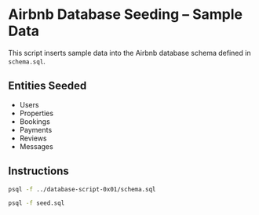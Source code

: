 # Airbnb Database Seeding – Sample Data

This script inserts sample data into the Airbnb database schema defined in `schema.sql`.

## Entities Seeded

- Users
- Properties
- Bookings
- Payments
- Reviews
- Messages

## Instructions

```bash
psql -f ../database-script-0x01/schema.sql

psql -f seed.sql
```
